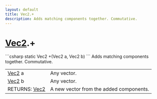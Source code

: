 ```yaml
---
layout: default
title: Vec2.+
description: Adds matching components together. Commutative.
---
```

# [Vec2]({{site.url}}/Pages/StereoKit/Vec2.html).+

<div class='signature' markdown='1'>
```csharp
static Vec2 +(Vec2 a, Vec2 b)
```
Adds matching components together. Commutative.
</div>

|  |  |
|--|--|
|[Vec2]({{site.url}}/Pages/StereoKit/Vec2.html) a|Any vector.|
|[Vec2]({{site.url}}/Pages/StereoKit/Vec2.html) b|Any vector.|
|RETURNS: [Vec2]({{site.url}}/Pages/StereoKit/Vec2.html)|A new vector from the added components.|




